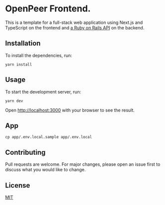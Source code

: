# OpenPeer Frontend.

This is a template for a full-stack web application using Next.js and TypeScript on the frontend and [a Ruby on Rails API](https://github.com/Minke-Labs/openpeer_api) on the backend.

## Installation

To install the dependencies, run:

```
yarn install
```

## Usage

To start the development server, run:

```
yarn dev
```

Open [http://localhost:3000](http://localhost:3000) with your browser to see the result.

## App

```
cp app/.env.local.sample app/.env.local
```

## Contributing

Pull requests are welcome. For major changes, please open an issue first to discuss what you would like to change.

## License

[MIT](https://choosealicense.com/licenses/mit/)
